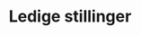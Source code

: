 ---
title: "Ledige stillinger"
pagetitle: "Ledige stillinger"
description: "Ledige stillinger"
url: "/ledige-stillinger"
type: "ledige-stillinger"
---